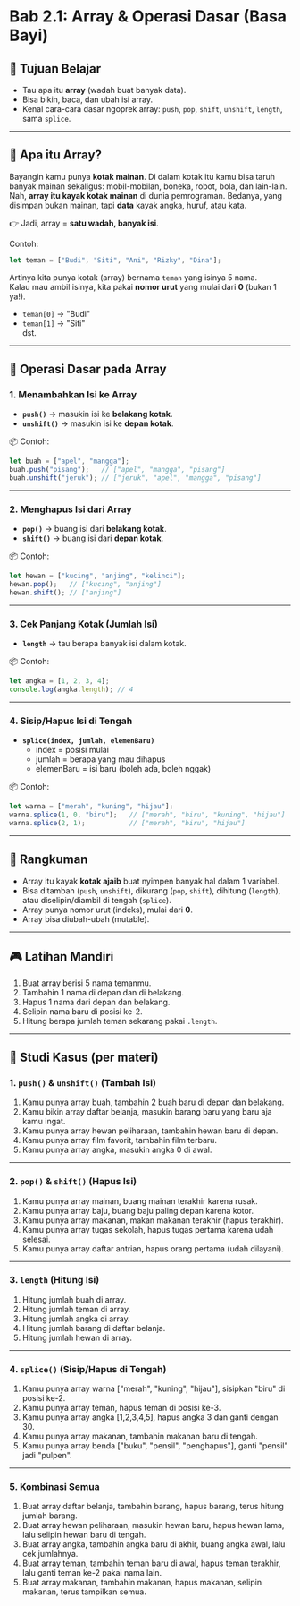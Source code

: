 
# Bab 2.1: Array & Operasi Dasar (Basa Bayi)

## 🎯 Tujuan Belajar
- Tau apa itu **array** (wadah buat banyak data).
- Bisa bikin, baca, dan ubah isi array.
- Kenal cara-cara dasar ngoprek array: `push`, `pop`, `shift`, `unshift`, `length`, sama `splice`.

---

## 🍼 Apa itu Array?

Bayangin kamu punya **kotak mainan**. Di dalam kotak itu kamu bisa taruh banyak mainan sekaligus: mobil-mobilan, boneka, robot, bola, dan lain-lain.  
Nah, **array itu kayak kotak mainan** di dunia pemrograman. Bedanya, yang disimpan bukan mainan, tapi **data** kayak angka, huruf, atau kata.

👉 Jadi, array = **satu wadah, banyak isi**.

Contoh:
```js
let teman = ["Budi", "Siti", "Ani", "Rizky", "Dina"];
```
Artinya kita punya kotak (array) bernama `teman` yang isinya 5 nama.  
Kalau mau ambil isinya, kita pakai **nomor urut** yang mulai dari **0** (bukan 1 ya!).  
- `teman[0]` → "Budi"  
- `teman[1]` → "Siti"  
dst.

---

## 🍼 Operasi Dasar pada Array

### 1. Menambahkan Isi ke Array
- **`push()`** → masukin isi ke **belakang kotak**.  
- **`unshift()`** → masukin isi ke **depan kotak**.  

📦 Contoh:
```js
let buah = ["apel", "mangga"];
buah.push("pisang");   // ["apel", "mangga", "pisang"]
buah.unshift("jeruk"); // ["jeruk", "apel", "mangga", "pisang"]
```

---

### 2. Menghapus Isi dari Array
- **`pop()`** → buang isi dari **belakang kotak**.  
- **`shift()`** → buang isi dari **depan kotak**.  

📦 Contoh:
```js
let hewan = ["kucing", "anjing", "kelinci"];
hewan.pop();   // ["kucing", "anjing"]
hewan.shift(); // ["anjing"]
```

---

### 3. Cek Panjang Kotak (Jumlah Isi)
- **`length`** → tau berapa banyak isi dalam kotak.  

📦 Contoh:
```js
let angka = [1, 2, 3, 4];
console.log(angka.length); // 4
```

---

### 4. Sisip/Hapus Isi di Tengah
- **`splice(index, jumlah, elemenBaru)`**  
   - index = posisi mulai  
   - jumlah = berapa yang mau dihapus  
   - elemenBaru = isi baru (boleh ada, boleh nggak)  

📦 Contoh:
```js
let warna = ["merah", "kuning", "hijau"];
warna.splice(1, 0, "biru");   // ["merah", "biru", "kuning", "hijau"]
warna.splice(2, 1);           // ["merah", "biru", "hijau"]
```

---

## 🍼 Rangkuman
- Array itu kayak **kotak ajaib** buat nyimpen banyak hal dalam 1 variabel.  
- Bisa ditambah (`push`, `unshift`), dikurang (`pop`, `shift`), dihitung (`length`), atau diselipin/diambil di tengah (`splice`).  
- Array punya nomor urut (indeks), mulai dari **0**.  
- Array bisa diubah-ubah (mutable).

---

## 🎮 Latihan Mandiri
1. Buat array berisi 5 nama temanmu.  
2. Tambahin 1 nama di depan dan di belakang.  
3. Hapus 1 nama dari depan dan belakang.  
4. Selipin nama baru di posisi ke-2.  
5. Hitung berapa jumlah teman sekarang pakai `.length`.  

---

## 🎯 Studi Kasus (per materi)

### 1. `push()` & `unshift()` (Tambah Isi)
1. Kamu punya array buah, tambahin 2 buah baru di depan dan belakang.  
2. Kamu bikin array daftar belanja, masukin barang baru yang baru aja kamu ingat.  
3. Kamu punya array hewan peliharaan, tambahin hewan baru di depan.  
4. Kamu punya array film favorit, tambahin film terbaru.  
5. Kamu punya array angka, masukin angka 0 di awal.

---

### 2. `pop()` & `shift()` (Hapus Isi)
1. Kamu punya array mainan, buang mainan terakhir karena rusak.  
2. Kamu punya array baju, buang baju paling depan karena kotor.  
3. Kamu punya array makanan, makan makanan terakhir (hapus terakhir).  
4. Kamu punya array tugas sekolah, hapus tugas pertama karena udah selesai.  
5. Kamu punya array daftar antrian, hapus orang pertama (udah dilayani).  

---

### 3. `length` (Hitung Isi)
1. Hitung jumlah buah di array.  
2. Hitung jumlah teman di array.  
3. Hitung jumlah angka di array.  
4. Hitung jumlah barang di daftar belanja.  
5. Hitung jumlah hewan di array.  

---

### 4. `splice()` (Sisip/Hapus di Tengah)
1. Kamu punya array warna ["merah", "kuning", "hijau"], sisipkan "biru" di posisi ke-2.  
2. Kamu punya array teman, hapus teman di posisi ke-3.  
3. Kamu punya array angka [1,2,3,4,5], hapus angka 3 dan ganti dengan 30.  
4. Kamu punya array makanan, tambahin makanan baru di tengah.  
5. Kamu punya array benda ["buku", "pensil", "penghapus"], ganti "pensil" jadi "pulpen".  

---

### 5. Kombinasi Semua
1. Buat array daftar belanja, tambahin barang, hapus barang, terus hitung jumlah barang.  
2. Buat array hewan peliharaan, masukin hewan baru, hapus hewan lama, lalu selipin hewan baru di tengah.  
3. Buat array angka, tambahin angka baru di akhir, buang angka awal, lalu cek jumlahnya.  
4. Buat array teman, tambahin teman baru di awal, hapus teman terakhir, lalu ganti teman ke-2 pakai nama lain.  
5. Buat array makanan, tambahin makanan, hapus makanan, selipin makanan, terus tampilkan semua.  
